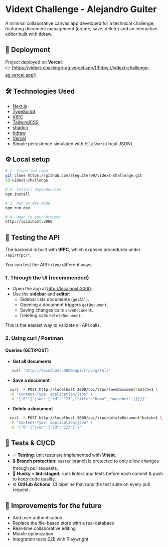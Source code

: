 # Vidext Challenge - Alejandro Guiter

A minimal collaborative canvas app developed for a technical challenge,  
featuring document management (create, save, delete) and an interactive editor built with tldraw.

## 🚀 Deployment

Project deployed on **Vercel**:  
👉 [https://vidext-challenge-ag.vercel.app/](https://vidext-challenge-ag.vercel.app/)

## 🛠️ Technologies Used

- [Next.js](https://nextjs.org/)
- [TypeScript](https://www.typescriptlang.org/)
- [tRPC](https://trpc.io/)
- [TailwindCSS](https://tailwindcss.com/)
- [shadcn](https://ui.shadcn.com/)
- [tldraw](https://tldraw.dev/)
- [Vercel](https://vercel.com/)
- Simple persistence simulated with `fileStore` (local JSON).

## ⚙️ Local setup

```bash
# 1. Clone the repo
git clone https://github.com/aleguiter09/vidext-challenge.git
cd vidext-challenge

# 2. Install dependencies
npm install

# 3. Run on dev mode
npm run dev

# 4. Open in your browser
http://localhost:3000
```

## 🧪 Testing the API

The backend is built with **tRPC**, which exposes procedures under `/api/trpc/*`.

You can test the API in two different ways:

### 1. Through the UI (recommended)

- Open the app at [http://localhost:3000](http://localhost:3000).
- Use the **sidebar** and **editor**:
  - Sidebar lists documents (`getAll`).
  - Opening a document triggers `getDocument`.
  - Saving changes calls `saveDocument`.
  - Deleting calls `deleteDocument`.

This is the easiest way to validate all API calls.

### 2. Using curl / Postman

#### Queries (GET/POST)

- **Get all documents**

```bash
   curl "http://localhost:3000/api/trpc/getAll"
```

- **Save a document**

```bash
  curl -X POST http://localhost:3000/api/trpc/saveDocument?batch=1 \
  -H "Content-Type: application/json" \
  -d '{"0":{"json":{"id":"123","title":"Demo","snapshot":{}}}}'
```

- **Delete a document**

```bash
  curl -X POST http://localhost:3000/api/trpc/deleteDocument?batch=1 \
  -H "Content-Type: application/json" \
  -d '{"0":{"json":{"id":"123"}}}'
```

## 🧪 Tests & CI/CD

- ✅ **Testing**: unit tests are implemented with **Vitest**.
- 🔒 **Branch protection**: `master` branch is protected to only allow changes through pull requests.
- 🐶 **Husky + lint-staged**: runs linters and tests before each commit & push to keep code quality.
- ⚙️ **GitHub Actions**: CI pipeline that runs the test suite on every pull request.

## 🚧 Improvements for the future

- Add user authentication
- Replace the file-based store with a real database
- Real-time collaborative editing
- Mobile optimization
- Integration tests E2E with Playwright
